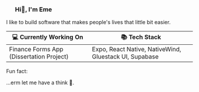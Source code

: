 <link rel="stylesheet" href="https://cdnjs.cloudflare.com/ajax/libs/bootstrap/5.3.8/css/bootstrap-grid.min.css" integrity="sha512-dOjUSaLkr6G2pwQ7ry9juX+iXw5602zg1kg8yH+guR3uSEidGyCnOEQnGlr7xwu/8WE+pVm1ZNqaIs5ETTIJQg==" crossorigin="anonymous" referrerpolicy="no-referrer" />

<div id="user-content-toc">
  <ul class="list-unstyled">
    <summary>
      <h3>Hi👋, I'm Eme</h3>
    </summary>
  </ul>
</div>

I like to build software that makes people's lives that little bit easier.

<table class="table table-bordered table-striped">
  <thead>
    <tr>
      <th scope="col">💻 Currently Working On</th>
      <th scope="col">📚 Tech Stack</th>
    </tr>
  </thead>
  <tbody>
    <tr>
      <td>Finance Forms App (Dissertation Project)</td>
      <td>Expo, React Native, NativeWind, Gluestack UI, Supabase</td>
    </tr>
  </tbody>
</table>

Fun fact:

...erm let me have a think 🤔.

